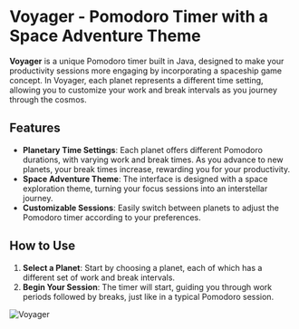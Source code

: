 # Voyager - Pomodoro Timer with a Space Adventure Theme

**Voyager** is a unique Pomodoro timer built in Java, designed to make your productivity sessions more engaging by incorporating a spaceship game concept. In Voyager, each planet represents a different time setting, allowing you to customize your work and break intervals as you journey through the cosmos.

## Features

- **Planetary Time Settings**: Each planet offers different Pomodoro durations, with varying work and break times. As you advance to new planets, your break times increase, rewarding you for your productivity.
- **Space Adventure Theme**: The interface is designed with a space exploration theme, turning your focus sessions into an interstellar journey.
- **Customizable Sessions**: Easily switch between planets to adjust the Pomodoro timer according to your preferences.

## How to Use

1. **Select a Planet**: Start by choosing a planet, each of which has a different set of work and break intervals.
2. **Begin Your Session**: The timer will start, guiding you through work periods followed by breaks, just like in a typical Pomodoro session.

![Voyager](.img/splashScreen.jpg)  
